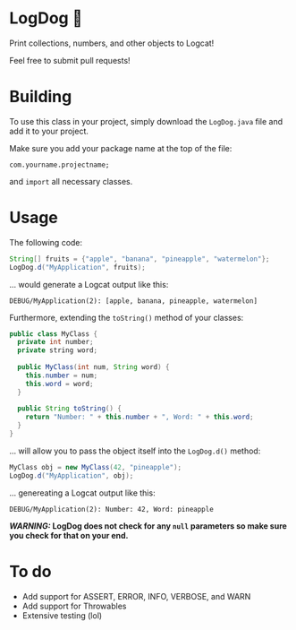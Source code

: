 # LogDog 🐶
Print collections, numbers, and other objects to Logcat!

Feel free to submit pull requests!

# Building
To use this class in your project, simply download the `LogDog.java` file and add it to your project.

Make sure you add your package name at the top of the file:

`com.yourname.projectname;`

and `import` all necessary classes.

# Usage

The following code:

```java
String[] fruits = {"apple", "banana", "pineapple", "watermelon"};
LogDog.d("MyApplication", fruits);
```
... would generate a Logcat output like this:

`DEBUG/MyApplication(2): [apple, banana, pineapple, watermelon]`

Furthermore, extending the `toString()` method of your classes:

```java
public class MyClass {
  private int number;
  private string word;
  
  public MyClass(int num, String word) {
    this.number = num;
    this.word = word;
  }
  
  public String toString() {
    return "Number: " + this.number + ", Word: " + this.word;
  }
}
```

... will allow you to pass the object itself into the `LogDog.d()` method:

```java
MyClass obj = new MyClass(42, "pineapple");
LogDog.d("MyApplication", obj);
```

... genereating a Logcat output like this:

`DEBUG/MyApplication(2): Number: 42, Word: pineapple`

<b>*WARNING:* LogDog does not check for any `null` parameters so make sure you check for that on your end.</b>

# To do
- Add support for ASSERT, ERROR, INFO, VERBOSE, and WARN
- Add support for Throwables
- Extensive testing (lol)
